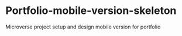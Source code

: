 # Portfolio-mobile-version-skeleton
 Microverse project setup and design mobile version for portfolio
